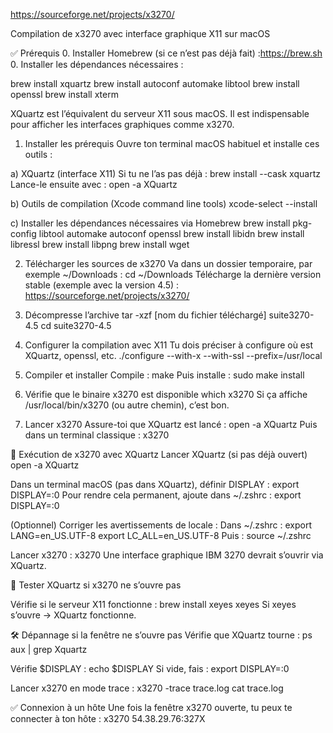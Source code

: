 https://sourceforge.net/projects/x3270/

Compilation de x3270 avec interface graphique X11 sur macOS

✅ Prérequis
	0.	Installer Homebrew (si ce n’est pas déjà fait) :https://brew.sh
	0.	Installer les dépendances nécessaires :

brew install xquartz
brew install autoconf automake libtool
brew install openssl
brew install xterm

XQuartz est l’équivalent du serveur X11 sous macOS. Il est indispensable pour afficher les interfaces graphiques comme x3270.


1. Installer les prérequis
Ouvre ton terminal macOS habituel et installe ces outils :

a) XQuartz (interface X11)
Si tu ne l’as pas déjà :
brew install --cask xquartz
Lance-le ensuite avec :
open -a XQuartz

b) Outils de compilation (Xcode command line tools)
xcode-select --install

c) Installer les dépendances nécessaires via Homebrew
brew install pkg-config libtool automake autoconf openssl
brew install libidn
brew install libressl
brew install libpng
brew install wget

2. Télécharger les sources de x3270
Va dans un dossier temporaire, par exemple ~/Downloads :
cd ~/Downloads
Télécharge la dernière version stable (exemple avec la version 4.5) : https://sourceforge.net/projects/x3270/

3. Décompresse l’archive
tar -xzf [nom du fichier téléchargé] suite3270-4.5
cd suite3270-4.5 

4. Configurer la compilation avec X11
Tu dois préciser à configure où est XQuartz, openssl, etc.
./configure --with-x --with-ssl --prefix=/usr/local

5. Compiler et installer
Compile :
make
Puis installe :
sudo make install

6. Vérifie que le binaire x3270 est disponible
which x3270
Si ça affiche /usr/local/bin/x3270 (ou autre chemin), c’est bon.

7. Lancer x3270
Assure-toi que XQuartz est lancé :
open -a XQuartz
Puis dans un terminal classique :
x3270

🚀 Exécution de x3270 avec XQuartz
Lancer XQuartz (si pas déjà ouvert)
open -a XQuartz

Dans un terminal macOS (pas dans XQuartz), définir DISPLAY :
export DISPLAY=:0
Pour rendre cela permanent, ajoute dans ~/.zshrc :
export DISPLAY=:0

(Optionnel) Corriger les avertissements de locale :
Dans ~/.zshrc :
export LANG=en_US.UTF-8
export LC_ALL=en_US.UTF-8
Puis :
source ~/.zshrc

Lancer x3270 :
x3270
Une interface graphique IBM 3270 devrait s’ouvrir via XQuartz.

🧩 Tester XQuartz si x3270 ne s’ouvre pas

Vérifie si le serveur X11 fonctionne :
brew install xeyes
xeyes
Si xeyes s’ouvre → XQuartz fonctionne.

🛠️ Dépannage si la fenêtre ne s’ouvre pas
Vérifie que XQuartz tourne :
ps aux | grep Xquartz

Vérifie $DISPLAY :
echo $DISPLAY
Si vide, fais :
export DISPLAY=:0

Lancer x3270 en mode trace :
x3270 -trace trace.log
cat trace.log

✅ Connexion à un hôte 
Une fois la fenêtre x3270 ouverte, tu peux te connecter à ton hôte :
x3270 54.38.29.76:327X
